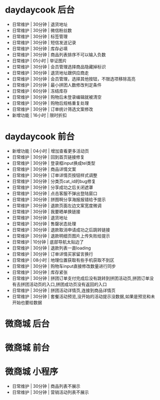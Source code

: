 # daydaycook 后台
* 日常维护 | 30分钟 | 退货地址
* 日常维护 | 30分钟 | 微信粉丝数
* 日常维护 | 30分钟 | 标签管理
* 日常维护 | 30分钟 | 短信发送记录
* 日常维护 | 30分钟 | 库存必填
* 日常维护 | 30分钟 | 商品列表排序不可以输入负数
* 日常维护 | 01小时 | 举证图片
* 日常维护 | 30分钟 | 会员管理选择商品隐藏掉标识
* 日常维护 | 30分钟 | 退货地址跟供应商走
* 日常维护 | 30分钟 | 会员管理，选择其他按钮，不限选项移除高亮
* 日常维护 | 20分钟 | 最小拼团人数修改判定条件
* 日常维护 | 60分钟 | 冻结库存
* 日常维护 | 30分钟 | 购物后未登录编辑就被清空
* 日常维护 | 30分钟 | 购物后规格重复处理
* 日常维护 | 30分钟 | 订单统计筛选文案修改
* 新增功能 | 16小时 | 限时折扣

# daydaycook 前台
* 新增功能 | 04小时 | 增加查看更多活动页
* 日常维护 | 30分钟 | 回到首页链接修复
* 日常维护 | 30分钟 | 登录框input换成tel类型
* 日常维护 | 30分钟 | 商品详情文案
* 日常维护 | 30分钟 | 订单详情页按钮样式调整
* 日常维护 | 30分钟 | 分类页cat_id的bug修复
* 日常维护 | 30分钟 | 分享成功之后关闭遮罩
* 日常维护 | 30分钟 | 点击客服不弹出登陆窗口
* 日常维护 | 30分钟 | 拼图啊分享海报报错给予提示
* 日常维护 | 30分钟 | 退款页面左边文案宽度微调
* 日常维护 | 30分钟 | 我要晒单换链接
* 日常维护 | 30分钟 | 退货地址
* 日常维护 | 30分钟 | 售罄状态处理
* 日常维护 | 30分钟 | 退款取消申请成功之后跳转链接
* 日常维护 | 30分钟 | 退款明细页图片上传失败给提示
* 日常维护 | 10分钟 | 底部导航太贴边了
* 日常维护 | 30分钟 | 退款列表一直loading
* 日常维护 | 30分钟 | 订单详情买家留言换行
* 日常维护 | 08小时 | 地理位置获取有些手机获取不到区
* 日常维护 | 30分钟 | 购物车input直接修改数量进行同步
* 日常维护 | 30分钟 | 库存紧张
* 日常维护 | 30分钟 | 拼团订单支付完成后没有跳转到拼团活动页,拼团订单没有去拼团活动页的入口,拼团成功页没有返回的入口
* 日常维护 | 30分钟 | 拼团活动详情页,连接到商品详情页
* 日常维护 | 30分钟 | 套餐活动预览,没开始的活动提示没数据,如果是预览和未开始也要给数据

# 微商城 后台

# 微商城 前台

# 微商城 小程序
* 日常维护 | 30分钟 | 商品列表不展示
* 日常维护 | 30分钟 | 营销活动列表不展示
